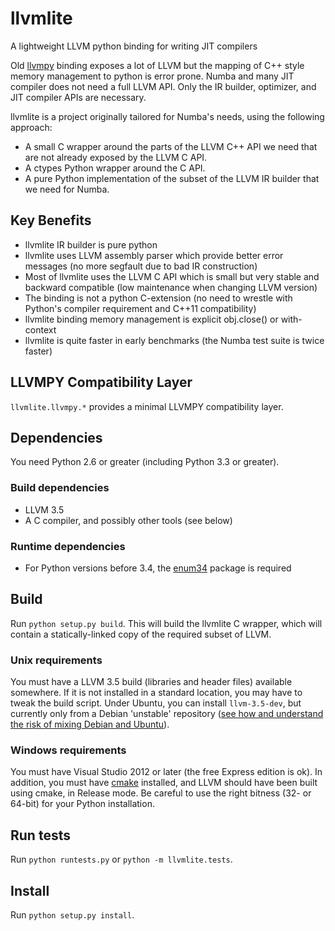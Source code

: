# llvmlite

A lightweight LLVM python binding for writing JIT compilers

Old [llvmpy](https://github.com/llvmpy/llvmpy) binding exposes a lot of LLVM but the mapping of C++ style memory management to python is error prone. Numba and many JIT compiler does not need a full LLVM API. Only the IR builder, optimizer, and JIT compiler APIs are necessary.

llvmlite is a project originally tailored for Numba's needs, using the following approach:

- A small C wrapper around the parts of the LLVM C++ API we need that are
not already exposed by the LLVM C API.
- A ctypes Python wrapper around the C API.
- A pure Python implementation of the subset of the LLVM IR builder that we
need for Numba.

## Key Benefits

- llvmlite IR builder is pure python
- llvmlite uses LLVM assembly parser which provide better error messages (no more segfault due to bad IR construction)
- Most of llvmlite uses the LLVM C API which is small but very stable and backward compatible (low maintenance when changing LLVM version)
- The binding is not a python C-extension (no need to wrestle with Python's compiler requirement and C++11 compatibility)
- llvmlite binding memory management is explicit obj.close() or with-context
- llvmlite is quite faster in early benchmarks (the Numba test suite is twice faster)

## LLVMPY Compatibility Layer

`llvmlite.llvmpy.*` provides a minimal LLVMPY compatibility layer.

## Dependencies

You need Python 2.6 or greater (including Python 3.3 or greater).

### Build dependencies

- LLVM 3.5
- A C compiler, and possibly other tools (see below)

### Runtime dependencies

- For Python versions before 3.4, the [enum34](https://pypi.python.org/pypi/enum34) package is required

## Build

Run `python setup.py build`. This will build the llvmlite C wrapper, which will contain a statically-linked copy of the required subset of LLVM.

### Unix requirements

You must have a LLVM 3.5 build (libraries and header files) available somewhere. If it is not installed in a standard location, you may have to tweak the build script. Under Ubuntu, you can install `llvm-3.5-dev`, but currently only from a Debian 'unstable' repository ([see how and understand the risk of mixing Debian and Ubuntu](http://askubuntu.com/questions/116257/adding-debian-sid-as-package-repository)).

### Windows requirements

You must have Visual Studio 2012 or later (the free Express edition is ok). In addition, you must have [cmake](http://www.cmake.org/) installed, and LLVM should have been built using cmake, in Release mode. Be careful to use the right bitness (32- or 64-bit) for your Python installation.

## Run tests

Run `python runtests.py` or `python -m llvmlite.tests`.

## Install

Run `python setup.py install`.

